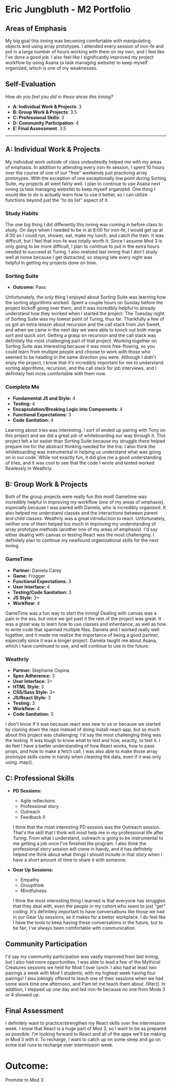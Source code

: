# Eric Jungbluth - M2 Portfolio

## Areas of Emphasis
My big goal this inning was becoming comfortable with manipulating objects and using array prototypes. I attended every session of iron-fe and put in a large number of hours working with them on my own, and I feel like I've done a good job. I also feel like I significantly improved my project workflow by using Asana (a task managing website) to keep myself organized, which is one of my weaknesses.

## Self-Evaluation
_How do you feel you did in these areas this inning?_
* **A: Individual Work & Projects**: 3
* **B: Group Work & Projects**: 3.5
* **C: Professional Skills**: 3
* **D: Community Participation**: 4
* **E: Final Assessment**: 3.5
-----------------------

## A: Individual Work & Projects
My individual work outside of class undoubtedly helped me with my areas of emphasis. In addition to attending every iron-fe session, I spent 10 hours over the course of one of our "free" weekends just practicing array prototypes. With the exception of one exceptionally low point during Sorting Suite, my projects all went fairly well. I plan to continue to use Asana next inning (a task managing website) to keep myself organized. One thing I would like to do is actually learn how to use it better, so I can utilize functions beyond just the "to do list" aspect of it. 

### Study Habits
The one big thing I did differently this inning was coming in before class to study. On days when I needed to be in at 8:00 for iron-fe, I would get up at 4:30 so I could run, shower, eat, make my lunch, and catch the train. It was difficult, but I feel that iron-fe was totally worth it. Since I assume Mod 3 is only going to be more difficult, I plan to continue to put in the extra hours needed to succeed at Turing. I also realized last inning that I don't study well at home because I get distracted, so staying late every night was helpful in getting my projects done on time.

### Sorting Suite
* **Outcome:** Pass

Unfortunately, the only thing I enjoyed about Sorting Suite was learning how the sorting algorithms worked. Spent a couple hours on Sunday before the project kickoff going over them, and it was incredibly helpful to already understand how they worked when I started the project. The Tuesday night of Sorting Suite was my lowest point of Turing, thus far. Thankfully a few of us got an extra lesson about recursion and the call stack from Jon Sweet, and when we came in the next day we were able to knock out both merge sort and quick sort. Getting a grasp on recursion and the call stack was definitely the most challenging part of that project. Working together on Sorting Suite was interesting because it was more free-flowing, so you could learn from multiple people and choose to work with those who seemed to be heading in the same direction you were. Although I didn't enjoy the project, I know that it's incredibly important for me to understand sorting algorithms, recursion, and the call stack for job interviews, and I definitely feel more comfortable with them now.

### Complete Me
* **Fundamental JS and Style:** 4
* **Testing:** 4
* **Encapsulation/Breaking Logic into Components:** 4
* **Functional Expectations:** 3
* **Code Sanitation:** 4

Learning about tries was interesting. I sort of ended up pairing with Tony on this project and we did a great job of whiteboarding our way through it. This project felt a lot easier than Sorting Suite because my struggle there helped prepare me for the abstract thinking needed for the trie. I also think the whiteboarding was instrumental in helping us understand what was going on in our code. While not exactly fun, it did give me a good understanding of tries, and it was cool to see that the code I wrote and tested worked flawlessly in Weathrly.

## B: Group Work & Projects
Both of the group projects were really fun this mod! Gametime was incredibly helpful in improving my workflow (one of my areas of emphasis), especially because I was paired with Daniela, who is incredibly organized. It also helped me understand classes and the interactions between parent and child classes. Weathrly was a great introduction to react. Unfortunately, neither one of them helped too much in improving my understanding of array prototype methods (another one of my areas of emphasis). I'd say either dealing with canvas or testing React was the most challenging. I definitely plan to continue my newfound organizational skills for the next inning. 

### GameTime
* **Partner:** Daniela Carey
* **Game:** Frogger
* **Functional Expectations:** 3
* **User Interface:** 4
* **Testing/Code Sanitation:** 3
* **JS Style:** 3+
* **Workflow:** 4

GameTime was a fun way to start the inning! Dealing with canvas was a pain in the ass, but once we got past it the rest of the project was great. It was a great way to learn how to use classes and inheritance, as well as how to write code that spanned multiple files. Daniela and I worked really well together, and it made me realize the importance of being a good partner, especially since it was a longer project. Daniela taught me about Asana, which I have continued to use, and will continue to use in the future. 

### Weathrly
* **Partner:** Stephanie Ospina
* **Spec Adherence:** 3
* **User Interface:** 3+
* **HTML Style:** 3
* **CSS/Sass Style:** 3+
* **JS/React Style:** 3
* **Testing:** 3
* **Workflow:** 4
* **Code Sanitation:** 3

I don't know if it was because react was new to us or because we started by cloning down the repo instead of doing install-react-app, but so much about this project was challenging. I'd say the most challenging thing was the testing. It was tough to know what to test and how, exactly, to test it. I do feel I have a better understanding of how React works, how to pass props, and how to make a fetch call. I was also able to make those array prototype skills come in handy when cleaning the data, even if it was only using .map(). 

## C: Professional Skills
* **PD Sessions:**
  * Agile reflections
  * Professional story
  * Outreach
  * Feedback II
  
  I think that the most interesting PD session was the Outreach session. That's the skill that I think will most help me in my professional life after Turing. From what I understand, outreach is going to be instrumental to me getting a job once I've finished the program. I also think the professional story session will come in handy, and it has definitely helped me think about what things I should include in that story when I have a short amount of time to share it with someone. 

* **Gear Up Sessions:**
  * Empathy
  * Groupthink
  * Mindfulness
  
  I think the most interesting thing I learned is that everyone has struggles that they deal with, even the people in my cohort who seem to just "get" coding. It's definitely important to have conversations like those we had in our Gear Up sessions, as it makes for a better workplace. I do feel like I have the tools to keep having these conversations in the future, but to be fair, I've always been comfortable with communication.

## Community Participation
I'd say my community participation was vastly improved from last inning, but I also had more opportunities. I was able to lead a few of the Mythical Creatures sessions we held for Mod 1 over lunch. I also had at least two pairings a week with Mod 1 students, with my highest week having four pairings! I also jokingly offered to teach one of their sessions when we had some work time one afternoon, and Pam let me teach them about .filter(). In addition, I stepped up one day and led iron-fe because no one from Mods 3 or 4 showed up. 

## Final Assessment
I definitely want to practice/strengthen my React skills over the intermission week. I know that React is a huge part of Mod 3, so I want to be as prepared as possible. I'm looking forward to React and all of the apps we'll be making in Mod 3 with it. To recharge, I want to catch up on some sleep and go on some trail runs to recharge over intermission week. 

# Outcome:
Promote to Mod 3
